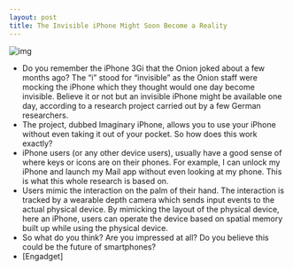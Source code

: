 ```yaml
---
layout: post
title: The Invisible iPhone Might Soon Become a Reality
---
```

![img](http://media.idownloadblog.com/wp-content/uploads/2011/05/Imaginary-iPhone.jpg)
* Do you remember the iPhone 3Gi that the Onion joked about a few months ago? The “i” stood for “invisible” as the Onion staff were mocking the iPhone which they thought would one day become invisible. Believe it or not but an invisible iPhone might be available one day, according to a research project carried out by a few German researchers.
* The project, dubbed Imaginary iPhone, allows you to use your iPhone without even taking it out of your pocket. So how does this work exactly?
* iPhone users (or any other device users), usually have a good sense of where keys or icons are on their phones. For example, I can unlock my iPhone and launch my Mail app without even looking at my phone. This is what this whole research is based on.
* Users mimic the interaction on the palm of their hand. The interaction is tracked by a wearable depth camera which sends input events to the actual physical device. By mimicking the layout of the physical device, here an iPhone, users can operate the device based on spatial memory built up while using the physical device.
* So what do you think? Are you impressed at all? Do you believe this could be the future of smartphones?
* [Engadget]

